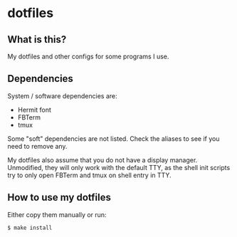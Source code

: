 # dotfiles

## What is this?

My dotfiles and other configs for some programs I use.

## Dependencies

System / software dependencies are:

* Hermit font
* FBTerm
* tmux

Some "soft" dependencies are not listed. Check the aliases to see if you need to
remove any.

My dotfiles also assume that you do not have a display manager. Unmodified, they
will only work with the default TTY, as the shell init scripts try to only open
FBTerm and tmux on shell entry in TTY.

## How to use my dotfiles

Either copy them manually or run:

```
$ make install
```

